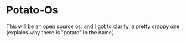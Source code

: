 # Potato-Os
This will be an open source os, and I got to clarify, a pretty crappy one (explains why there is "potato" in the name).
